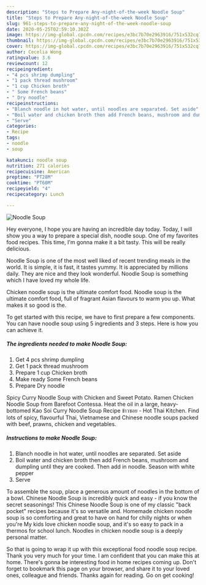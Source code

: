 ```yaml
---
description: "Steps to Prepare Any-night-of-the-week Noodle Soup"
title: "Steps to Prepare Any-night-of-the-week Noodle Soup"
slug: 961-steps-to-prepare-any-night-of-the-week-noodle-soup
date: 2020-05-25T02:59:10.302Z
image: https://img-global.cpcdn.com/recipes/e3bc7b70e2963916/751x532cq70/noodle-soup-recipe-main-photo.jpg
thumbnail: https://img-global.cpcdn.com/recipes/e3bc7b70e2963916/751x532cq70/noodle-soup-recipe-main-photo.jpg
cover: https://img-global.cpcdn.com/recipes/e3bc7b70e2963916/751x532cq70/noodle-soup-recipe-main-photo.jpg
author: Cecelia Wong
ratingvalue: 3.6
reviewcount: 12
recipeingredient:
- "4 pcs shrimp dumpling"
- "1 pack thread mushroom"
- "1 cup Chicken broth"
- " Some French beans"
- " Dry noodle"
recipeinstructions:
- "Blanch noodle in hot water, until noodles are separated. Set aside"
- "Boil water and chicken broth then add French beans, mushroom and dumpling until they are cooked. Then add in noodle. Season with white pepper"
- "Serve"
categories:
- Recipe
tags:
- noodle
- soup

katakunci: noodle soup 
nutrition: 271 calories
recipecuisine: American
preptime: "PT28M"
cooktime: "PT60M"
recipeyield: "4"
recipecategory: Lunch

---
```



![Noodle Soup](https://img-global.cpcdn.com/recipes/e3bc7b70e2963916/751x532cq70/noodle-soup-recipe-main-photo.jpg)

Hey everyone, I hope you are having an incredible day today. Today, I will show you a way to prepare a special dish, noodle soup. One of my favorites food recipes. This time, I'm gonna make it a bit tasty. This will be really delicious.

Noodle Soup is one of the most well liked of recent trending meals in the world. It is simple, it is fast, it tastes yummy. It is appreciated by millions daily. They are nice and they look wonderful. Noodle Soup is something which I have loved my whole life.

Chicken noodle soup is the ultimate comfort food. Noodle soup is the ultimate comfort food, full of fragrant Asian flavours to warm you up. What makes it so good is the.


To get started with this recipe, we have to first prepare a few components. You can have noodle soup using 5 ingredients and 3 steps. Here is how you can achieve it.

<!--inarticleads1-->

##### The ingredients needed to make Noodle Soup:

1. Get 4 pcs shrimp dumpling
1. Get 1 pack thread mushroom
1. Prepare 1 cup Chicken broth
1. Make ready  Some French beans
1. Prepare  Dry noodle


Spicy Curry Noodle Soup with Chicken and Sweet Potato. Ramen Chicken Noodle Soup from Barefoot Contessa. Heat the oil in a large, heavy-bottomed Kao Soi Curry Noodle Soup Recipe ข้าวซอย - Hot Thai Kitchen. Find lots of spicy, flavourful Thai, Vietnamese and Chinese noodle soups packed with beef, prawns, chicken and vegetables. 

<!--inarticleads2-->

##### Instructions to make Noodle Soup:

1. Blanch noodle in hot water, until noodles are separated. Set aside
1. Boil water and chicken broth then add French beans, mushroom and dumpling until they are cooked. Then add in noodle. Season with white pepper
1. Serve


To assemble the soup, place a generous amount of noodles in the bottom of a bowl. Chinese Noodle Soup is incredibly quick and easy - if you know the secret seasonings! This Chinese Noodle Soup is one of my classic &#34;back pocket&#34; recipes because it&#39;s so versatile and. Homemade chicken noodle soup is so comforting and great to have on hand for chilly nights or when you&#39;re My kids love chicken noodle soup, and it&#39;s so easy to pack in a thermos for school lunch. Noodles in chicken noodle soup is a deeply personal matter. 

So that is going to wrap it up with this exceptional food noodle soup recipe. Thank you very much for your time. I am confident that you can make this at home. There's gonna be interesting food in home recipes coming up. Don't forget to bookmark this page on your browser, and share it to your loved ones, colleague and friends. Thanks again for reading. Go on get cooking!
